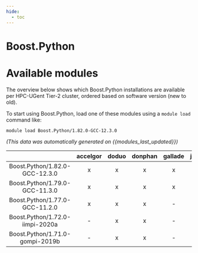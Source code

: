 ```yaml
---
hide:
  - toc
---
```


Boost.Python
============

# Available modules


The overview below shows which Boost.Python installations are available per HPC-UGent Tier-2 cluster, ordered based on software version (new to old).

To start using Boost.Python, load one of these modules using a `module load` command like:

```shell
module load Boost.Python/1.82.0-GCC-12.3.0
```

*(This data was automatically generated on {{modules_last_updated}})*  

| |accelgor|doduo|donphan|gallade|joltik|shinx|skitty|
| :---: | :---: | :---: | :---: | :---: | :---: | :---: | :---: |
|Boost.Python/1.82.0-GCC-12.3.0|x|x|x|x|x|x|x|
|Boost.Python/1.79.0-GCC-11.3.0|x|x|x|x|-|-|-|
|Boost.Python/1.77.0-GCC-11.2.0|x|x|x|-|-|-|-|
|Boost.Python/1.72.0-iimpi-2020a|-|x|x|-|-|-|-|
|Boost.Python/1.71.0-gompi-2019b|-|x|x|-|-|-|-|
